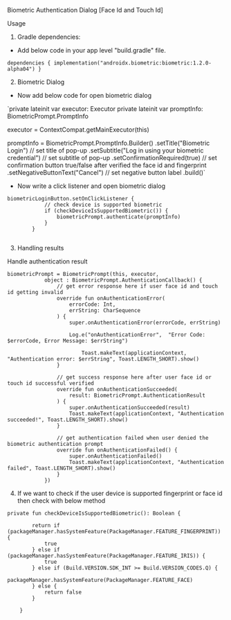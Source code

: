 Biometric Authentication Dialog [Face Id and Touch Id]

Usage

1. Gradle dependencies:

- Add below code in your app level "build.gradle" file.

`dependencies {
    implementation("androidx.biometric:biometric:1.2.0-alpha04")
}`


2. Biometric Dialog

- Now add below code for open biometric dialog

`private lateinit var executor: Executor
private lateinit var promptInfo: BiometricPrompt.PromptInfo

 executor = ContextCompat.getMainExecutor(this)
 
 promptInfo = BiometricPrompt.PromptInfo.Builder()
            .setTitle("Biometric Login") // set title of pop-up
            .setSubtitle("Log in using your biometric credential") // set subtitle of pop-up
            .setConfirmationRequired(true) // set confirmation button true/false after verified the face id and fingerprint
            .setNegativeButtonText("Cancel") // set negative button label
            .build()`
			
- Now  write a click listener and open biometric dialog


```
biometricLoginButton.setOnClickListener {
            // check device is supported biometric    
            if (checkDeviceIsSupportedBiometric()) {
                biometricPrompt.authenticate(promptInfo)
            }
        }	
        
```
		
     
3. Handling results

Handle authentication result 

```
biometricPrompt = BiometricPrompt(this, executor,
            object : BiometricPrompt.AuthenticationCallback() {
                // get error response here if user face id and touch id getting invalid
                override fun onAuthenticationError(
                    errorCode: Int,
                    errString: CharSequence
                ) {
                    super.onAuthenticationError(errorCode, errString)

                    Log.e("onAuthenticationError",  "Error Code: $errorCode, Error Message: $errString")
              
						Toast.makeText(applicationContext, "Authentication error: $errString", Toast.LENGTH_SHORT).show()    
                }

                // get success response here after user face id or touch id successful verified
                override fun onAuthenticationSucceeded(
                    result: BiometricPrompt.AuthenticationResult
                ) {
                    super.onAuthenticationSucceeded(result)
					Toast.makeText(applicationContext, "Authentication succeeded!", Toast.LENGTH_SHORT).show()              
                }

                // get authentication failed when user denied the biometric authentication prompt
                override fun onAuthenticationFailed() {
                    super.onAuthenticationFailed()
                    Toast.makeText(applicationContext, "Authentication failed", Toast.LENGTH_SHORT).show()
                }
            })
```

4. If we want to check if the user device is supported fingerprint or face id then check with below method

```
private fun checkDeviceIsSupportedBiometric(): Boolean {

        return if (packageManager.hasSystemFeature(PackageManager.FEATURE_FINGERPRINT)) {
            true
        } else if (packageManager.hasSystemFeature(PackageManager.FEATURE_IRIS)) {
            true
        } else if (Build.VERSION.SDK_INT >= Build.VERSION_CODES.Q) {
            packageManager.hasSystemFeature(PackageManager.FEATURE_FACE)
        } else {
            return false
        }

    }
```

